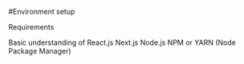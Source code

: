 #Environment setup

Requirements

Basic understanding of
React.js
Next.js
Node.js
NPM or YARN (Node Package Manager)
